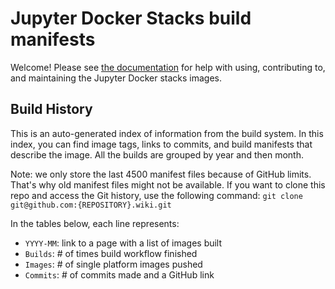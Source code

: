 # Jupyter Docker Stacks build manifests

<!-- Note: this file is copied to wiki from the main repo, edits on wiki page will be overridden -->

Welcome!
Please see [the documentation](https://jupyter-docker-stacks.readthedocs.io/en/latest/) for help with
using, contributing to, and maintaining the Jupyter Docker stacks images.

## Build History

This is an auto-generated index of information from the build system.
In this index, you can find image tags, links to commits, and build manifests that describe the image.
All the builds are grouped by year and then month.

Note: we only store the last 4500 manifest files because of GitHub limits.
That's why old manifest files might not be available.
If you want to clone this repo and access the Git history, use the following command: `git clone git@github.com:{REPOSITORY}.wiki.git`

In the tables below, each line represents:

- `YYYY-MM`: link to a page with a list of images built
- `Builds`: # of times build workflow finished
- `Images`: # of single platform images pushed
- `Commits`: # of commits made and a GitHub link

<!-- Everything below is auto-generated, all manual changes will be erased -->
<!-- YEAR_MONTHLY_TABLES -->
